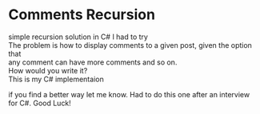 # Comments Recursion
simple recursion solution in C# I had to try 
<br>
The problem is how to display comments to a given post, given the option that<br/>
any comment can have more comments and so on. <br/>
How would you write it?<br/>
This is my C# implementaion<br/>

if you find a better way let me know.
Had to do this one after an interview for C#.
Good Luck!


